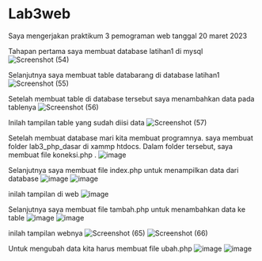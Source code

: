 # Lab3web

Saya mengerjakan praktikum 3 pemograman web
tanggal 20 maret 2023


Tahapan pertama saya membuat database latihan1 di mysql
![Screenshot (54)](https://user-images.githubusercontent.com/116700466/226237553-a7c381b9-7970-4648-b117-49bbd06fd9b7.png)

Selanjutnya saya membuat table databarang di database latihan1
![Screenshot (55)](https://user-images.githubusercontent.com/116700466/226237728-4d9e0d48-cd63-4871-b0fc-249395404f55.png)

Setelah membuat table di database tersebut saya menambahkan data pada tablenya
![Screenshot (56)](https://user-images.githubusercontent.com/116700466/226238095-68c6a66d-7480-47f0-8466-79ca99f5b789.png)

Inilah tampilan table yang sudah diisi data
![Screenshot (57)](https://user-images.githubusercontent.com/116700466/226238482-d4c73c63-c306-4f04-8c60-333f8510fa73.png)

Setelah membuat database mari kita membuat programnya. saya membuat folder lab3_php_dasar di xammp htdocs. Dalam folder tersebut,
saya membuat file koneksi.php .
![image](https://user-images.githubusercontent.com/116700466/226239178-24227971-4f71-4c2a-9cad-cc04a9be8382.png)

Selanjutnya saya membuat file index.php untuk menampilkan data dari database
![image](https://user-images.githubusercontent.com/116700466/226239684-199035d3-c56a-4866-88dd-dcdca2f7308d.png)
![image](https://user-images.githubusercontent.com/116700466/226239720-48755c85-ca5e-4ff9-8c8c-3e543fc8f1f0.png)

inilah tampilan di web
![image](https://user-images.githubusercontent.com/116700466/226240340-7657e765-2805-4ed8-9f86-b2efdcaff4f3.png)

Selanjutnya saya membuat file tambah.php untuk menambahkan data ke table
![image](https://user-images.githubusercontent.com/116700466/226240437-d46318d2-ca5b-426c-be06-093bc826a25c.png)
![image](https://user-images.githubusercontent.com/116700466/226240496-e3708fce-d0f1-4675-8e86-d29bd5631323.png)

inilah tampilan webnya
![Screenshot (65)](https://user-images.githubusercontent.com/116700466/226240936-0f252a95-b96e-40ba-82f2-74c0df90eaf7.png)
![Screenshot (66)](https://user-images.githubusercontent.com/116700466/226240962-f49d373c-311e-4763-8744-fe578da17d40.png)

Untuk mengubah data kita harus membuat file ubah.php 
![image](https://user-images.githubusercontent.com/116700466/226241759-d566514f-b1d0-46b3-82b0-116c7b8f659a.png)
![image](https://user-images.githubusercontent.com/116700466/226241788-c6190eb7-a4af-491e-8cca-f4de18cc8cba.png)






